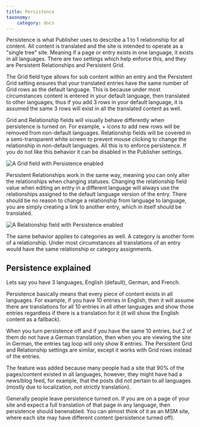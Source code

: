 ```yaml
---
title: Persistence
taxonomy:
    category: docs
---
```


Persistence is what Publisher uses to describe a 1 to 1 relationship for all content. All content is translated and the site is intended to operate as a "single tree" site. Meaning if a page or entry exists in one language, it exists in all languages. There are two settings which help enforce this, and they are Persistent Relationships and Persistent Grid.

The Grid field type allows for sub content within an entry and the Persistent Grid setting ensures that your translated entries have the same number of Grid rows as the default language. This is because under most circumstances content is entered in your default language, then translated to other languages, thus if you add 3 rows in your default language, it is assumed the same 3 rows will exist in all the translated content as well.

Grid and Relationship fields will visually behave differently when persistence is turned on. For example, + icons to add new rows will be removed from non-default languages. Relationship fields will be covered in a semi-transparent white screen to prevent mouse clicking to change the relationship in non-default languages. All this is to enforce persistence. If you do not like this behavior it can be disabled in the Publisher settings.

![A Grid field with Persistence enabled](http://docs.boldminded.com/images/disabled-grid.png)

Persistent Relationships work in the same way, meaning you can only alter the relationships when changing statuses. Changing the relationship field value when editing an entry in a different language will always use the relationships assigned to the default language version of the entry. There should be no reason to change a relationship from language to language, you are simply creating a link to another entry, which in itself should be translated.

![A Relationship field with Persistence enabled](http://docs.boldminded.com/images/disabled-relationship.png)

The same behavior applies to categories as well. A category is another form of a relationship. Under most circumstances all translations of an entry would have the same relationship or category assignments.

## Persistence explained

Lets say you have 3 languages, English (default), German, and French.

Persistence basically means that every piece of content exists in all languages. For example, if you have 10 entries in English, then it will assume there are translations for all 10 entries in all other languages and show those entries regardless if there is a translation for it (it will show the English content as a fallback).

When you turn persistence off and if you have the same 10 entries, but 2 of them do not have a German translation, then when you are viewing the site in German, the entries tag loop will only show 8 entries. The Persistent Grid and Relationship settings are similar, except it works with Grid rows instead of the entries.

The feature was added because many people had a site that 90% of the pages/content existed in all languages, however, they might have had a news/blog feed, for example, that the posts did not pertain to all languages (mostly due to localization, not strictly translation).

Generally people leave persistence turned on. If you are on a page of your site and expect a full translation of that page in any language, then persistence should benenabled. You can almost think of it as an MSM site, where each site may have different content (persistence turned off).

